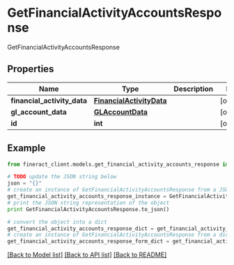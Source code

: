 # GetFinancialActivityAccountsResponse

GetFinancialActivityAccountsResponse

## Properties

Name | Type | Description | Notes
------------ | ------------- | ------------- | -------------
**financial_activity_data** | [**FinancialActivityData**](FinancialActivityData.md) |  | [optional] 
**gl_account_data** | [**GLAccountData**](GLAccountData.md) |  | [optional] 
**id** | **int** |  | [optional] 

## Example

```python
from fineract_client.models.get_financial_activity_accounts_response import GetFinancialActivityAccountsResponse

# TODO update the JSON string below
json = "{}"
# create an instance of GetFinancialActivityAccountsResponse from a JSON string
get_financial_activity_accounts_response_instance = GetFinancialActivityAccountsResponse.from_json(json)
# print the JSON string representation of the object
print GetFinancialActivityAccountsResponse.to_json()

# convert the object into a dict
get_financial_activity_accounts_response_dict = get_financial_activity_accounts_response_instance.to_dict()
# create an instance of GetFinancialActivityAccountsResponse from a dict
get_financial_activity_accounts_response_form_dict = get_financial_activity_accounts_response.from_dict(get_financial_activity_accounts_response_dict)
```
[[Back to Model list]](../README.md#documentation-for-models) [[Back to API list]](../README.md#documentation-for-api-endpoints) [[Back to README]](../README.md)


